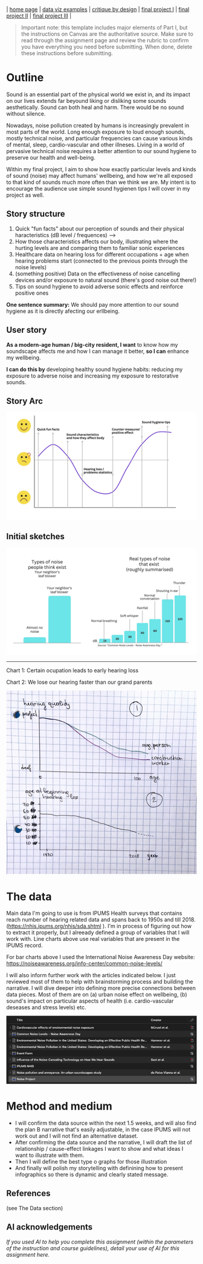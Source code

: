 | [home page](https://cmustudent.github.io/tswd-portfolio-templates/) | [data viz examples](dataviz-examples) | [critique by design](critique-by-design) | [final project I](final-project-part-one) | [final project II](final-project-part-two) | [final project III](final-project-part-three) |


> Important note: this template includes major elements of Part I, but the instructions on Canvas are the authoritative source.  Make sure to read through the assignment page and review the rubric to confirm you have everything you need before submitting.  When done, delete these instructions before submitting.

# Outline
Sound is an essential part of the physical world we exist in, and its impact on our lives extends far beyound liking or disliking some sounds aesthetically. Sound can both heal and harm. There would be no sound without silence.

Nowadays, noise pollution created by humans is increasingly prevalent in most parts of the world. Long enough exposure to loud enough sounds, mostly technical noise, and particular frequencies can cause various kinds of mental, sleep, cardio-vascular and other illneses. Living in a world of pervasive technical noise requires a better attention to our sound hygiene to preserve our health and well-being.

Within my final project, I aim to show how exactly particular levels and kinds of sound (noise) may affect humans' wellbeing, and how we're all exposed to that kind of sounds much more often than we think we are. My intent is to encourage the audience use simple sound hygienen tips I will cover in my project as well.

## Story structure

1. Quick "fun facts" about our perception of sounds and their physical haracteristics (dB level / frequences) --> 
2. How those characteristics affects our body, illustrating where the hurting levels are and comparing them to familiar sonic experiences
3. Healthcare data on hearing loss for different occupations + age when hearing problems start (connected to the previous points through the noise levels)
4. (something positive) Data on the effectiveness of noise cancelling devices and/or exposure to natural sound (there's good noise out there!)
5. Tips on sound hygiene to avoid adverse sonic effects and reinforce positive ones

**One sentence summary:** We should pay more attention to our sound hygiene as it is directly afecting our erllbeing.

## User story

**As a modern-age human / big-city resident, I want** to know how my soundscape affects me and how I can manage it better, **so I can** enhance my wellbeing.

**I can do this by** developing healthy sound hygiene habits: reducing my exposure to adverse noise and increasing my exposure to restorative sounds.

## Story Arc

![Story Arc](story-arc.jpg)

## Initial sketches

![Noise types](noise-types.jpg)

***

Chart 1: Certain ocupation leads to early hearing loss

Chart 2: We lose our hearing faster than our grand parents

![Hearing loss stats](hearing-loss.jpeg)


# The data

Main data I'm going to use is from IPUMS Health surveys that contains  reach number of hearing related data and spans back to 1950s and till 2018. (https://nhis.ipums.org/nhis/sda.shtml ). I'm in process of figuring out how to extract it properly, but I alreeady defined a group of variables that I will work with. Line charts above use real variables that are present in the IPUMS record.

For bar charts above I used the International Noise Awareness Day website: https://noiseawareness.org/info-center/common-noise-levels/ 

I will also inform further work with the articles indicated below. I just reviewed most of them to help with brainstorming process and building the narrative. I will dive deeper into defining more precise connections between data pieces. Most of them are on (a) urban noise effect on wellbeing, (b) sound's impact on particular aspects of health (i.e. cardio-vascular deseases and stress levels) etc.

![Bibliography](bibliography.jpg)


# Method and medium

- I will confirm the data source within the next 1.5 weeks, and will also find the plan B narrative that's easily adjustable, in the case IPUMS will not work out and I will not find an alternative dataset.
- After confirming the data source and the narrative, I will draft the list of relationship / cause-effect linkages I want to show and what ideas I want to illustrate with them.
- Then I will define the best type o graphs for those illustration
- And finally will polish my storytelling with definining how to present infographics so there is dynamic and clearly stated message.


## References

(see The Data section)

## AI acknowledgements
_If you used AI to help you complete this assignment (within the parameters of the instruction and course guidelines), detail your use of AI for this assignment here._
